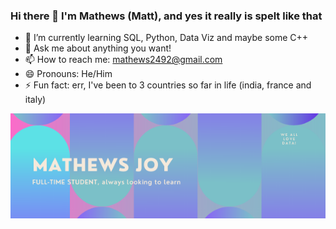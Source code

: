 ### Hi there 👋 I'm Mathews (Matt), and yes it really is spelt like that

- 🌱 I’m currently learning SQL, Python, Data Viz and maybe some C++
- 💬 Ask me about anything you want!
- 📫 How to reach me: mathews2492@gmail.com
- 😄 Pronouns: He/Him
- ⚡ Fun fact: err, I've been to 3 countries so far in life (india, france and italy)

![](images/mj.png)
